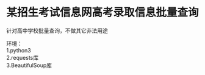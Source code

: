 <h1>某招生考试信息网高考录取信息批量查询</h1>
针对高中学校批量查询，不做其它非法用途

环境：</br>
1.python3</br>
2.requests库</br>
3.BeautifulSoup库</br>
